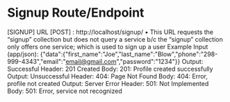 # Signup Route/Endpoint

[SIGNUP]
URL [POST] : http://localhost/signup/
•	This URL requests the “signup” collection but does not query a service b/c the “signup” collection only offers one service; which is used to sign up a user
Example Input (app/json): {"data":{"first_name":"Joe","last_name":"Blow","phone":"298-999-4343","email":"email@gmail.com","password":"1234"}}
Output: Successful 
	Header: 201 Created
	Body: 201: Profile created successfully
Output: Unsuccessful 
	Header: 404: Page Not Found
	Body: 404: Error, profile not created
Output: Server Error
	Header: 501: Not Implemented
	Body: 501: Error, service not recognized
